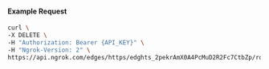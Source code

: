 <!-- Code generated for API Clients. DO NOT EDIT. -->

#### Example Request

```bash
curl \
-X DELETE \
-H "Authorization: Bearer {API_KEY}" \
-H "Ngrok-Version: 2" \
https://api.ngrok.com/edges/https/edghts_2pekrAmX0A4PcMuD2R2Fc7CtbZp/routes/edghtsrt_2pekr84wBxAz6pGVu7ooSHG3nog
```
